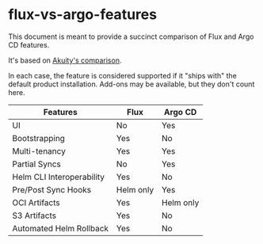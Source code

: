 # flux-vs-argo-features

This document is meant to provide a succinct comparison of Flux and Argo CD features.

It's based on [Akuity's comparison](https://akuity.io/blog/argo-cd-flux-comparison/).

In each case, the feature is considered supported if it "ships with" the default product installation. Add-ons may be 
available, but they don't count here.

| Features                  | Flux      | Argo CD   |
|---------------------------|-----------|-----------|
| UI                        | No        | Yes       |
| Bootstrapping             | Yes       | No        |
| Multi-tenancy             | Yes       | Yes       |
| Partial Syncs             | No        | Yes       |
| Helm CLI Interoperability | Yes       | No        |
| Pre/Post Sync Hooks       | Helm only | Yes       |
| OCI Artifacts             | Yes       | Helm only |
| S3  Artifacts             | Yes       | No        |
| Automated Helm Rollback   | Yes       | No        |
